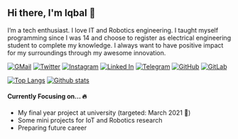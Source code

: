## Hi there, I'm Iqbal 👋

I’m a tech enthusiast. I love IT and Robotics engineering. I taught myself programming since I was 14 and choose to register as electrical engineering student to complete my knowledge. I always want to have positive impact for my surroundings through my awesome innovation.

[![GMail](https://img.shields.io/badge/Gmail-D14836?style=for-the-badge&logo=gmail&logoColor=white)](mailto:iqballmags@gmail.com)
[![Twitter](https://img.shields.io/badge/Twitter-1DA1F2?style=for-the-badge&logo=twitter&logoColor=white)](https://twitter.com/Arsfiqball)
[![Instagram](https://img.shields.io/badge/Instagram-E4405F?style=for-the-badge&logo=instagram&logoColor=white)](https://instagram.com/Arsfiqball)
[![Linked In](https://img.shields.io/badge/LinkedIn-0077B5?style=for-the-badge&logo=linkedin&logoColor=white)](https://www.linkedin.com/in/arsfiqball/)
[![Telegram](https://img.shields.io/badge/Telegram-2CA5E0?style=for-the-badge&logo=telegram&logoColor=white)](https://web.telegram.org/#/im?p=@Arsfiqball)
[![GitHub](https://img.shields.io/badge/GitHub-100000?style=for-the-badge&logo=github&logoColor=white)](https://github.com/Arsfiqball)
[![GitLab](https://img.shields.io/badge/GitLab-330F63?style=for-the-badge&logo=gitlab&logoColor=white)](https://gitlab.com/arsfiqball)

<!-- https://github.com/anuraghazra/github-readme-stats -->
[![Top Langs](https://github-readme-stats.vercel.app/api/top-langs/?username=Arsfiqball&layout=compact&hide_border=true&hide=html&langs_count=7&hide_title=true)](https://github.com/Arsfiqball)
[![Github stats](https://github-readme-stats.vercel.app/api?username=Arsfiqball&hide_border=true&show_icons=true&hide=contribs&include_all_commits=true&line_height=24&hide_title=true)](https://github.com/Arsfiqball)

#### Currently Focusing on... 🔥

* My final year project at university (targeted: March 2021 📅)
* Some mini projects for IoT and Robotics research
* Preparing future career 
